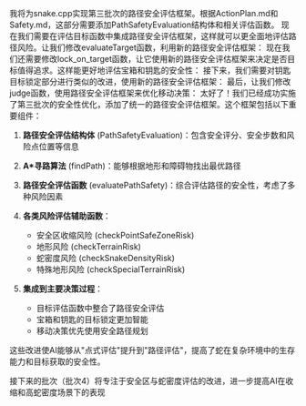 我将为snake.cpp实现第三批次的路径安全评估框架。根据ActionPlan.md和Safety.md，这部分需要添加PathSafetyEvaluation结构体和相关评估函数。
现在我们需要在评估目标函数中集成路径安全评估框架，这样就可以更全面地评估路径风险。让我们修改evaluateTarget函数，利用新的路径安全评估框架：
现在我们还需要修改lock_on_target函数，让它使用新的路径安全评估框架来决定是否目标值得追求。这样能更好地评估宝箱和钥匙的安全性：
接下来，我们需要对钥匙目标锁定部分进行类似的改进，使用新的路径安全评估框架：
最后，让我们修改judge函数，使用路径安全评估框架来优化移动决策：
太好了！我们已经成功实施了第三批次的安全性优化，添加了统一的路径安全评估框架。这个框架包括以下重要组件：

1. **路径安全评估结构体** (PathSafetyEvaluation)：包含安全评分、安全步数和风险点位置等信息
2. **A*寻路算法** (findPath)：能够根据地形和障碍物找出最优路径
3. **路径安全评估函数** (evaluatePathSafety)：综合评估路径的安全性，考虑了多种风险因素
4. **各类风险评估辅助函数**：

   - 安全区收缩风险 (checkPointSafeZoneRisk)
   - 地形风险 (checkTerrainRisk)
   - 蛇密度风险 (checkSnakeDensityRisk)
   - 特殊地形风险 (checkSpecialTerrainRisk)
5. **集成到主要决策过程**：

   - 目标评估函数中整合了路径安全评估
   - 宝箱和钥匙的目标锁定更加智能
   - 移动决策优先使用安全路径规划

这些改进使AI能够从"点式评估"提升到"路径评估"，提高了蛇在复杂环境中的生存能力和目标获取的安全性。

接下来的批次（批次4）将专注于安全区与蛇密度评估的改进，进一步提高AI在收缩和高蛇密度场景下的表现

